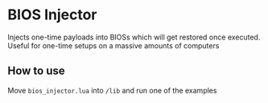 # BIOS Injector
Injects one-time payloads into BIOSs which will get restored once executed. Useful for one-time setups on a massive amounts of computers

## How to use
Move `bios_injector.lua` into `/lib` and run one of the examples
